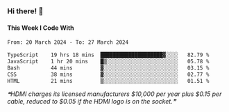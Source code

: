 ### Hi there! 👋

#### This Week I Code With
<!--START_SECTION:waka-->

```txt
From: 20 March 2024 - To: 27 March 2024

TypeScript    19 hrs 18 mins  ████████████████████▓░░░░   82.79 %
JavaScript    1 hr 20 mins    █▒░░░░░░░░░░░░░░░░░░░░░░░   05.78 %
Bash          44 mins         ▓░░░░░░░░░░░░░░░░░░░░░░░░   03.15 %
CSS           38 mins         ▓░░░░░░░░░░░░░░░░░░░░░░░░   02.77 %
HTML          21 mins         ▒░░░░░░░░░░░░░░░░░░░░░░░░   01.51 %
```

<!--END_SECTION:waka-->

<!--STARTS_HERE_QUOTE_README-->
<i>❝HDMI charges its licensed manufacturers $10,000 per year plus $0.15 per cable, reduced to $0.05 if the HDMI logo is on the socket.❞</i>
<!--ENDS_HERE_QUOTE_README-->

